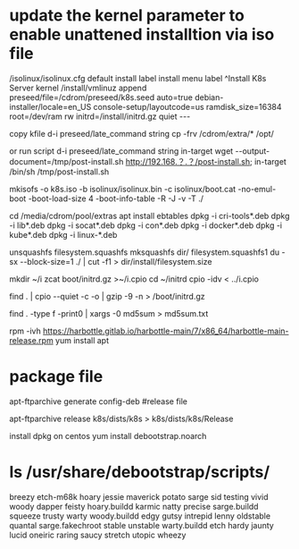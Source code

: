 # update the kernel parameter to enable unattened installtion via iso file

/isolinux/isolinux.cfg
default install
label install
  menu label ^Install K8s Server
  kernel /install/vmlinuz
  append  preseed/file=/cdrom/preseed/k8s.seed auto=true debian-installer/locale=en_US console-setup/layoutcode=us ramdisk_size=16384 root=/dev/ram rw initrd=/install/initrd.gz quiet ---

copy kfile 
d-i  preseed/late_command       string cp -frv /cdrom/extra/* /opt/

or run script
d-i preseed/late_command string in-target wget --output-document=/tmp/post-install.sh http://192.168.？.？/post-install.sh; in-target /bin/sh /tmp/post-install.sh

mkisofs  -o  k8s.iso   -b  isolinux/isolinux.bin  -c  isolinux/boot.cat  -no-emul-boot -boot-load-size 4 -boot-info-table -R -J -v -T ./

cd /media/cdrom/pool/extras
apt install ebtables
dpkg -i cri-tools*.deb
dpkg -i lib*.deb
dpkg -i socat*.deb
dpkg -i con*.deb
dpkg -i docker*.deb
dpkg -i kube*.deb
dpkg -i linux-*.deb


unsquashfs filesystem.squashfs
mksquashfs dir/ filesystem.squashfs1
du -sx --block-size=1 ./ | cut -f1 > dir/install/filesystem.size

mkdir ~/i
zcat boot/initrd.gz >~/i.cpio
cd ~/initrd
cpio -idv < ../i.cpio

find . | cpio --quiet -c -o | gzip -9 -n > /boot/initrd.gz

find . -type f -print0 | xargs -0 md5sum > md5sum.txt


rpm -ivh https://harbottle.gitlab.io/harbottle-main/7/x86_64/harbottle-main-release.rpm
yum install apt

# package file
apt-ftparchive generate config-deb
#release file

apt-ftparchive release k8s/dists/k8s > k8s/dists/k8s/Release

install dpkg on centos
yum install debootstrap.noarch

# ls /usr/share/debootstrap/scripts/
breezy  etch-m68k  hoary         jessie  maverick   potato   sarge             sid      testing   vivid         woody
dapper  feisty     hoary.buildd  karmic  natty      precise  sarge.buildd      squeeze  trusty    warty         woody.buildd
edgy    gutsy      intrepid      lenny   oldstable  quantal  sarge.fakechroot  stable   unstable  warty.buildd
etch    hardy      jaunty        lucid   oneiric    raring   saucy             stretch  utopic    wheezy

